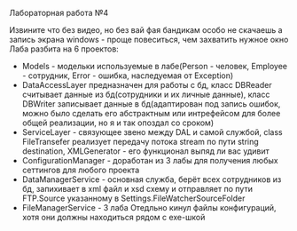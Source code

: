 Лабораторная работа №4

Извините что без видео, но без вай фая бандикам особо не скачаешь а запись экрана windows - проще повеситься, чем захватить нужное окно
Лаба разбита на 6 проектов:
* Models - модельки используемые в лабе(Person - человек, Employee - сотрудник, Error - ошибка, наследуемая от Exception)
* DataAccessLayer предназначен для работы с бд, класс DBReader считывает данные из бд(сотрудники и их личные данные), класс DBWriter записывает данные в бд(адаптирован под запись ошибок,
 можно было сделать его абстрактным или интрефейсом для более общей реализации, но я и так опоздал со сроком)
* ServiceLayer - связующее звено между DAL и самой службой, class FileTransefer реализует передачу потока stream по пути string destination, XMLGenerator - его функционал
 выпяд ли вас удивит
* ConfigurationManager - доработан из 3 лабы для получения любых сеттингов для любого проекта
* DataManagerService - основная служба, берёт всех сотрудников из бд, запихивает в xml файл и xsd схему и отправляет по пути FTP.Source указанному в Settings.FileWatcherSourceFolder
* FileManagerService - 3 лаба
Отедльно кинул файлы конфигураций, хотя они должны находиться рядом с exe-шкой
